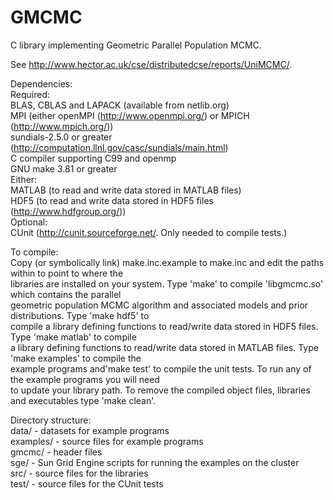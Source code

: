 GMCMC
=====

C library implementing Geometric Parallel Population MCMC.  

See http://www.hector.ac.uk/cse/distributedcse/reports/UniMCMC/.  

Dependencies:  
 Required:  
  BLAS, CBLAS and LAPACK (available from netlib.org)  
  MPI (either openMPI (http://www.openmpi.org/) or MPICH (http://www.mpich.org/))  
  sundials-2.5.0 or greater (http://computation.llnl.gov/casc/sundials/main.html)  
  C compiler supporting C99 and openmp  
  GNU make 3.81 or greater  
  Either:  
   MATLAB (to read and write data stored in MATLAB files)  
   HDF5 (to read and write data stored in HDF5 files (http://www.hdfgroup.org/))  
 Optional:  
  CUnit (http://cunit.sourceforge.net/.  Only needed to compile tests.)  

To compile:  
Copy (or symbolically link) make.inc.example to make.inc and edit the paths within to point to where the  
libraries are installed on your system.  Type 'make' to compile 'libgmcmc.so' which contains the parallel  
geometric population MCMC algorithm and associated models and prior distributions.  Type 'make hdf5' to  
compile a library defining functions to read/write data stored in HDF5 files.  Type 'make matlab' to compile  
a library defining functions to read/write data stored in MATLAB files.  Type 'make examples' to compile the  
example programs and'make test' to compile the unit tests.  To run any of the example programs you will need  
to update your library path.  To remove the compiled object files, libraries and executables type 'make clean'.  

Directory structure:  
 data/     - datasets for example programs  
 examples/ - source files for example programs  
 gmcmc/    - header files  
 sge/      - Sun Grid Engine scripts for running the examples on the cluster  
 src/      - source files for the libraries  
 test/     - source files for the CUnit tests  
